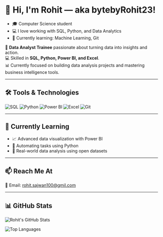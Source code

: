  # 👋 Hi, I'm Rohit — aka bytebyRohit23!
- 🎓 Computer Science student 
- 💻 I love working with SQL, Python, and Data Analytics
- 🌱 Currently learning: Machine Learning, Git

🎯 **Data Analyst Trainee** passionate about turning data into insights and action.  
💻 Skilled in **SQL, Python, Power BI, and Excel**.  
📊 Currently focused on building data analysis projects and mastering business intelligence tools.

---

## 🛠️ Tools & Technologies

![SQL](https://img.shields.io/badge/-SQL-4479A1?style=flat&logo=mysql&logoColor=white)
![Python](https://img.shields.io/badge/-Python-3776AB?style=flat&logo=python&logoColor=white)
![Power BI](https://img.shields.io/badge/-Power%20BI-F2C811?style=flat&logo=powerbi&logoColor=black)
![Excel](https://img.shields.io/badge/-Excel-217346?style=flat&logo=microsoft-excel&logoColor=white)
![Git](https://img.shields.io/badge/-Git-F05032?style=flat&logo=git&logoColor=white)

---

## 🌱 Currently Learning

- 📈 Advanced data visualization with Power BI
- 🐍 Automating tasks using Python
- 🧠 Real-world data analysis using open datasets

---

## 📫 Reach Me At

📧 Email: [rohit.sajwan100@gmil.com](mailto:rohit.sajwan100@gmil.com)

---

## 📊 GitHub Stats

![Rohit's GitHub Stats](https://github-readme-stats.vercel.app/api?username=bytebyRohit23&show_icons=true&theme=tokyonight)

![Top Languages](https://github-readme-stats.vercel.app/api/top-langs/?username=bytebyRohit23&layout=compact&theme=tokyonight)

  
<!--
**bytebyRohit23/bytebyRohit23** is a ✨ _special_ ✨ repository because its `README.md` (this file) appears on your GitHub profile.


-->
